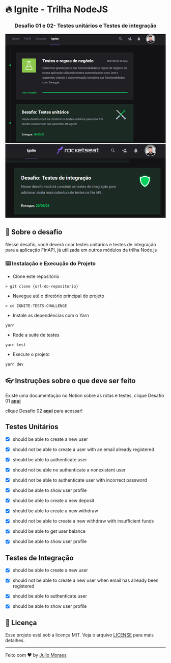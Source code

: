 # 🔥 Ignite - Trilha NodeJS

<h3 align="center">
  Desafio 01 e 02- Testes unitários e Testes de integração
</h3>
<img src="public/challenge.png" alt="challenge" />
<img src="public/challenge1.png" alt="challenge1" />


## :rocket: Sobre o desafio

Nesse desafio, você deverá criar testes unitários e testes de integração para a aplicação FinAPI, já utilizada em outros módulos da trilha Node.js

### :keyboard: Instalação e Execução do Projeto

- Clone este repositório

```
> git clone {url-do-repositorio}
```

- Navegue até o diretório principal do projeto

```
> cd IGNITE-TESTS-CHALLENGE
```

- Instale as dependências com o Yarn

```
yarn
```

- Rode a suite de testes

```
yarn test
```

- Execute o projeto

```
yarn dev
```

## :eyeglasses: Instruções sobre o que deve ser feito

Existe uma documentação no Notion sobre as rotas e testes,
clique Desafio 01 **[aqui](https://www.notion.so/Desafio-01-Testes-unit-rios-0321db2af07e4b48a85a1e4e360fcd11)** 

clique Desafio 02 **[aqui](https://www.notion.so/Desafio-02-Testes-de-integra-o-70a8af48044d444cb1d2c1fa00056958)** para acessar!

## Testes Unitários

- [X] should be able to create a new user

- [X] should not be able to create a user with an email already registered

- [X] should be able to authenticate user

- [X] should not be able no authenticate a nonexistent user

- [X] should not be able to authenticate user with incorrect password

- [X] should be able to show user profile

- [X] should be able to create a new deposit

- [X] should be able to create a new withdraw

- [X] should not be able to create a new withdraw with insufficient funds

- [X] should be able to get user balance

- [X] should be able to show user profile


## Testes de Integração

- [X] should be able to create a new user

- [x] should not be able to create a new user when email has already been registered

- [x] should be able to authenticate user

- [x] should be able to show user profile





## :memo: Licença

Esse projeto está sob a licença MIT. Veja o arquivo [LICENSE](https://github.com/git/git-scm.com/blob/master/MIT-LICENSE.txt) para mais detalhes.

---

Feito com ♥ by [Julio Moraes](https://www.linkedin.com/in/j%C3%BAlio-c%C3%A9sar-ambos-moraes-2685381ba/)
